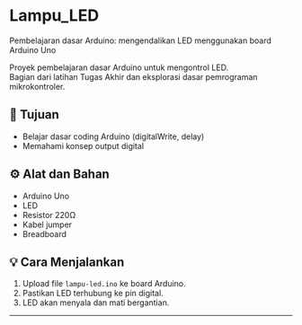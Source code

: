 # Lampu_LED
Pembelajaran dasar Arduino: mengendalikan LED menggunakan board Arduino Uno

Proyek pembelajaran dasar Arduino untuk mengontrol LED.  
Bagian dari latihan Tugas Akhir dan eksplorasi dasar pemrograman mikrokontroler.

## 🧠 Tujuan
- Belajar dasar coding Arduino (digitalWrite, delay)
- Memahami konsep output digital

## ⚙️ Alat dan Bahan
- Arduino Uno
- LED
- Resistor 220Ω
- Kabel jumper
- Breadboard

## 💡 Cara Menjalankan
1. Upload file `lampu-led.ino` ke board Arduino.
2. Pastikan LED terhubung ke pin digital.
3. LED akan menyala dan mati bergantian.

---
